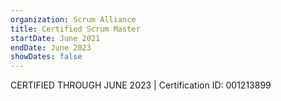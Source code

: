 ```yaml
---
organization: Scrum Alliance
title: Certified Scrum Master
startDate: June 2021
endDate: June 2023
showDates: false
---
```


CERTIFIED THROUGH JUNE 2023 | Certification ID: 001213899
